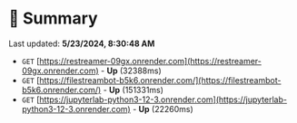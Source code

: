 # 📖 Summary
Last updated: **5/23/2024, 8:30:48 AM**

- `GET` [https://restreamer-09gx.onrender.com](https://restreamer-09gx.onrender.com) - **Up** (32388ms)
- `GET` [https://filestreambot-b5k6.onrender.com/](https://filestreambot-b5k6.onrender.com/) - **Up** (151331ms)
- `GET` [https://jupyterlab-python3-12-3.onrender.com](https://jupyterlab-python3-12-3.onrender.com) - **Up** (22260ms)
